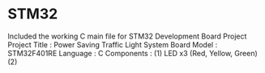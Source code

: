 # STM32
Included the working C main file for STM32 Development Board Project
Project Title : Power Saving Traffic Light System
Board Model   : STM32F401RE
Language      : C 
Components    : (1) LED x3 (Red, Yellow, Green)
                (2) 
